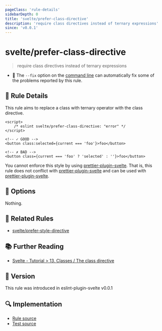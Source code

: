 ```yaml
---
pageClass: 'rule-details'
sidebarDepth: 0
title: 'svelte/prefer-class-directive'
description: 'require class directives instead of ternary expressions'
since: 'v0.0.1'
---
```


# svelte/prefer-class-directive

> require class directives instead of ternary expressions

- :wrench: The `--fix` option on the [command line](https://eslint.org/docs/user-guide/command-line-interface#fixing-problems) can automatically fix some of the problems reported by this rule.

## :book: Rule Details

This rule aims to replace a class with ternary operator with the class directive.

<ESLintCodeBlock fix>

<!--eslint-skip-->

```svelte
<script>
	/* eslint svelte/prefer-class-directive: "error" */
</script>

<!-- ✓ GOOD -->
<button class:selected={current === 'foo'}>foo</button>

<!-- ✗ BAD -->
<button class={current === 'foo' ? 'selected' : ''}>foo</button>
```

</ESLintCodeBlock>

You cannot enforce this style by using [prettier-plugin-svelte]. That is, this rule does not conflict with [prettier-plugin-svelte] and can be used with [prettier-plugin-svelte].

[prettier-plugin-svelte]: https://github.com/sveltejs/prettier-plugin-svelte

## :wrench: Options

Nothing.

## :couple: Related Rules

- [svelte/prefer-style-directive]

[svelte/prefer-style-directive]: ./prefer-style-directive.md

## :books: Further Reading

- [Svelte - Tutorial > 13. Classes / The class directive](https://svelte.dev/tutorial/classes)

## :rocket: Version

This rule was introduced in eslint-plugin-svelte v0.0.1

## :mag: Implementation

- [Rule source](https://github.com/sveltejs/eslint-plugin-svelte/blob/main/src/rules/prefer-class-directive.ts)
- [Test source](https://github.com/sveltejs/eslint-plugin-svelte/blob/main/tests/src/rules/prefer-class-directive.ts)
